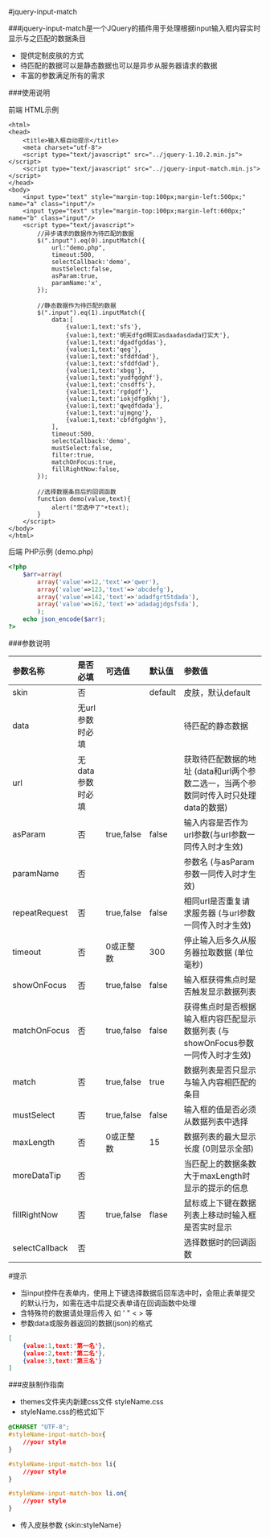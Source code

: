 #jquery-input-match

###jquery-input-match是一个JQuery的插件用于处理根据input输入框内容实时显示与之匹配的数据条目
- 提供定制皮肤的方式
- 待匹配的数据可以是静态数据也可以是异步从服务器请求的数据
- 丰富的参数满足所有的需求


###使用说明

前端 HTML示例
```
<html>
<head>
	<title>输入框自动提示</title>
	<meta charset="utf-8">
	<script type="text/javascript" src="../jquery-1.10.2.min.js"></script>
	<script type="text/javascript" src="../jquery-input-match.min.js"></script>
</head>
<body>
	<input type="text" style="margin-top:100px;margin-left:500px;" name="a" class="input"/>
	<input type="text" style="margin-top:100px;margin-left:600px;" name="b" class="input"/>
	<script type="text/javascript">
		//异步请求的数据作为待匹配的数据
		$(".input").eq(0).inputMatch({
			url:"demo.php",
			timeout:500,
			selectCallback:'demo',
			mustSelect:false,
			asParam:true,
			paramName:'x',
		});
		
		//静态数据作为待匹配的数据
		$(".input").eq(1).inputMatch({
			data:[
				{value:1,text:'sfs'},
				{value:1,text:'明天dfgd啊实asdaadasdada打实大'},
				{value:1,text:'dgadfgddas'},
				{value:1,text:'qeg'},
				{value:1,text:'sfddfdad'},
				{value:1,text:'sfddfdad'},
				{value:1,text:'xbgg'},
				{value:1,text:'yudfgdghf'},
				{value:1,text:'cnsdffs'},
				{value:1,text:'rgdgdf'},
				{value:1,text:'iokjdfgdkhj'},
				{value:1,text:'qwqdfdada'},
				{value:1,text:'ujmgng'},
				{value:1,text:'cbfdfgdghn'},
			],
			timeout:500,
			selectCallback:'demo',
			mustSelect:false,
			filter:true,
			matchOnFocus:true,
			fillRightNow:false,
		});
		
		//选择数据条目后的回调函数
		function demo(value,text){
			alert("您选中了"+text);
		}
	</script>
</body>
</html>
```

后端 PHP示例 (demo.php)
```php
<?php
	$arr=array(
		array('value'=>12,'text'=>'qwer'),
		array('value'=>123,'text'=>'abcdefg'),
		array('value'=>142,'text'=>'adadfgrt5tdada'),
		array('value'=>162,'text'=>'adadagjdgsfsda'),
		);
	echo json_encode($arr);
?>
```


###参数说明

| 参数名称 |是否必填|可选值|默认值| 参数值 |
| :----------|:------|:------|:------|:------|
|skin|否||default|皮肤，默认default|
|data|无url参数时必填|||待匹配的静态数据|
|url|无data参数时必填|||获取待匹配数据的地址 (data和url两个参数二选一，当两个参数同时传入时只处理data的数据)|
|asParam|否|true,false|false|输入内容是否作为url参数(与url参数一同传入时才生效)|
|paramName|否|||参数名 (与asParam参数一同传入时才生效)|
|repeatRequest|否|true,false|false|相同url是否重复请求服务器 (与url参数一同传入时才生效)|
|timeout|否|0或正整数|300|停止输入后多久从服务器拉取数据 (单位毫秒)|
|showOnFocus|否|true,false|false|输入框获得焦点时是否触发显示数据列表|
|matchOnFocus|否|true,false|false|获得焦点时是否根据输入框内容匹配显示数据列表 (与showOnFocus参数一同传入时才生效)|
|match|否|true,false|true|数据列表是否只显示与输入内容相匹配的条目|
|mustSelect|否|true,false|false|输入框的值是否必须从数据列表中选择|
|maxLength|否|0或正整数|15|数据列表的最大显示长度 (0则显示全部)|
|moreDataTip|否|||当匹配上的数据条数大于maxLength时显示的提示的信息|
|fillRightNow|否|true,false|flase|鼠标或上下键在数据列表上移动时输入框是否实时显示|
|selectCallback|否|||选择数据时的回调函数|

#提示
- 当input控件在表单内，使用上下键选择数据后回车选中时，会阻止表单提交的默认行为，如需在选中后提交表单请在回调函数中处理
- 含特殊符的数据请处理后传入 如 ' " < > 等
- 参数data或服务器返回的数据(json)的格式
```json
[
	{value:1,text:'第一名'},
	{value:2,text:'第二名'},
	{value:3,text:'第三名'}
]
```

###皮肤制作指南
- themes文件夹内新建css文件 styleName.css
- styleName.css的格式如下

```css
@CHARSET "UTF-8";
#styleName-input-match-box{
	//your style
}

#styleName-input-match-box li{
	//your style
}

#styleName-input-match-box li.on{
	//your style
}
```

- 传入皮肤参数  {skin:styleName}
